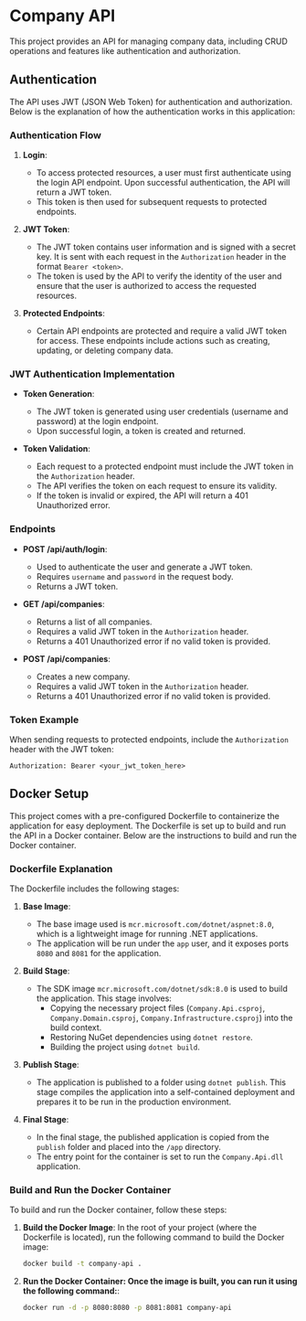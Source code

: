 # Company API

This project provides an API for managing company data, including CRUD operations and features like authentication and authorization.

## Authentication

The API uses JWT (JSON Web Token) for authentication and authorization. Below is the explanation of how the authentication works in this application:

### Authentication Flow

1. **Login**:
   - To access protected resources, a user must first authenticate using the login API endpoint. Upon successful authentication, the API will return a JWT token.
   - This token is then used for subsequent requests to protected endpoints.

2. **JWT Token**:
   - The JWT token contains user information and is signed with a secret key. It is sent with each request in the `Authorization` header in the format `Bearer <token>`.
   - The token is used by the API to verify the identity of the user and ensure that the user is authorized to access the requested resources.

3. **Protected Endpoints**:
   - Certain API endpoints are protected and require a valid JWT token for access. These endpoints include actions such as creating, updating, or deleting company data.

### JWT Authentication Implementation

- **Token Generation**: 
  - The JWT token is generated using user credentials (username and password) at the login endpoint.
  - Upon successful login, a token is created and returned.

- **Token Validation**:
  - Each request to a protected endpoint must include the JWT token in the `Authorization` header.
  - The API verifies the token on each request to ensure its validity.
  - If the token is invalid or expired, the API will return a 401 Unauthorized error.

### Endpoints

- **POST /api/auth/login**:
  - Used to authenticate the user and generate a JWT token.
  - Requires `username` and `password` in the request body.
  - Returns a JWT token.

- **GET /api/companies**:
  - Returns a list of all companies.
  - Requires a valid JWT token in the `Authorization` header.
  - Returns a 401 Unauthorized error if no valid token is provided.

- **POST /api/companies**:
  - Creates a new company.
  - Requires a valid JWT token in the `Authorization` header.
  - Returns a 401 Unauthorized error if no valid token is provided.

### Token Example

When sending requests to protected endpoints, include the `Authorization` header with the JWT token:

```http
Authorization: Bearer <your_jwt_token_here>

```

## Docker Setup

This project comes with a pre-configured Dockerfile to containerize the application for easy deployment. The Dockerfile is set up to build and run the API in a Docker container. Below are the instructions to build and run the Docker container.

### Dockerfile Explanation

The Dockerfile includes the following stages:

1. **Base Image**:
   - The base image used is `mcr.microsoft.com/dotnet/aspnet:8.0`, which is a lightweight image for running .NET applications.
   - The application will be run under the `app` user, and it exposes ports `8080` and `8081` for the application.

2. **Build Stage**:
   - The SDK image `mcr.microsoft.com/dotnet/sdk:8.0` is used to build the application. This stage involves:
     - Copying the necessary project files (`Company.Api.csproj`, `Company.Domain.csproj`, `Company.Infrastructure.csproj`) into the build context.
     - Restoring NuGet dependencies using `dotnet restore`.
     - Building the project using `dotnet build`.

3. **Publish Stage**:
   - The application is published to a folder using `dotnet publish`. This stage compiles the application into a self-contained deployment and prepares it to be run in the production environment.

4. **Final Stage**:
   - In the final stage, the published application is copied from the `publish` folder and placed into the `/app` directory.
   - The entry point for the container is set to run the `Company.Api.dll` application.

### Build and Run the Docker Container

To build and run the Docker container, follow these steps:

1. **Build the Docker Image**:
   In the root of your project (where the Dockerfile is located), run the following command to build the Docker image:

   ```bash
   docker build -t company-api .

1. **Run the Docker Container: Once the image is built, you can run it using the following command:**:

   ```bash
   docker run -d -p 8080:8080 -p 8081:8081 company-api


